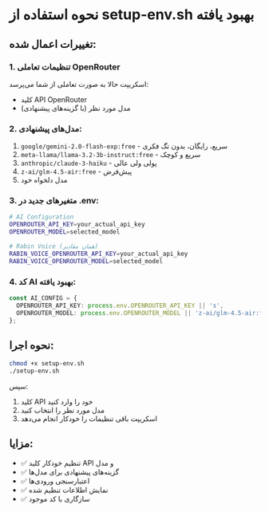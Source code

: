 # نحوه استفاده از setup-env.sh بهبود یافته

## تغییرات اعمال شده:

### 1. تنظیمات تعاملی OpenRouter
اسکریپت حالا به صورت تعاملی از شما می‌پرسد:
- کلید API OpenRouter
- مدل مورد نظر (با گزینه‌های پیشنهادی)

### 2. مدل‌های پیشنهادی:
1. `google/gemini-2.0-flash-exp:free` - سریع، رایگان، بدون تگ فکری
2. `meta-llama/llama-3.2-3b-instruct:free` - سریع و کوچک
3. `anthropic/claude-3-haiku` - پولی ولی عالی
4. `z-ai/glm-4.5-air:free` - پیش‌فرض
5. مدل دلخواه خود

### 3. متغیرهای جدید در .env:
```bash
# AI Configuration
OPENROUTER_API_KEY=your_actual_api_key
OPENROUTER_MODEL=selected_model

# Rabin Voice (همان مقادیر)
RABIN_VOICE_OPENROUTER_API_KEY=your_actual_api_key
RABIN_VOICE_OPENROUTER_MODEL=selected_model
```

### 4. کد AI بهبود یافته:
```typescript
const AI_CONFIG = {
  OPENROUTER_API_KEY: process.env.OPENROUTER_API_KEY || 's',
  OPENROUTER_MODEL: process.env.OPENROUTER_MODEL || 'z-ai/glm-4.5-air:free'
};
```

## نحوه اجرا:
```bash
chmod +x setup-env.sh
./setup-env.sh
```

سپس:
1. کلید API خود را وارد کنید
2. مدل مورد نظر را انتخاب کنید
3. اسکریپت باقی تنظیمات را خودکار انجام می‌دهد

## مزایا:
- ✅ تنظیم خودکار کلید API و مدل
- ✅ گزینه‌های پیشنهادی برای مدل‌ها
- ✅ اعتبارسنجی ورودی‌ها
- ✅ نمایش اطلاعات تنظیم شده
- ✅ سازگاری با کد موجود